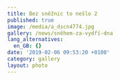 ```yaml
---
title: Bez sněžnic to nešlo 2
published: true
image: /media/a_dscn4774.jpg
gallery: /news/sněhem-za-vydří-dna
lang_alternatives:
  en_GB: {}
date: '2019-02-06 09:53:20 +0100'
category: gallery
layout: photo
---
```


